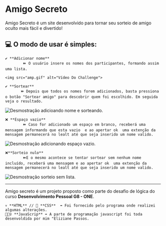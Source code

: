 #   Amigo Secreto 

Amigo Secreto é um site desenvolvido para tornar seu sorteio de amigo oculto mais fácil e divertido!  

## 💻 O modo de usar é simples: 

    ✔️ **Adicionar nome**
            ⏩ O usuário insere os nomes dos participantes, formando assim uma lista.

    <img src="amp.gif" alt="Vídeo Do Challenge">

    ✔️ **Sortear** 
           ⏩ Depois que todos os nomes forem adicionados, basta pressiona o botão "Sortear amigo" para descobrir quem foi escolhido. Em seguida veja o resultado. 

<img src="//assets/AdicicionarNome.gif" alt="Desmostração adicioando nome e sorteando.">

    ❌ **Espaço vazio**
            ⏩ Caso for adicionado um espaço em branco, receberá uma mensagem informando que esta vazio  e ao apertar ok  uma extenção da  mensagem permanecerá no lealt até que seja inserido um nome valido. 

<img src="//assets/EspacoVazio.gif" alt="Desmostração adicionando espaço vazio.">
 
    ❌**Sorteio nulo**
            ⏩E o mesmo acontece se tentar sortear sem nenhum nome incluído, receberá uma mensagem e ao apertar ok  uma extenção da  mensagem permanecerá no lealt até que seja inserido um nome valido. 

<img src="//assets/sorteioNulo.gif" alt="Desmostração sorteio sem lista.">

---

Amigo secreto é um projeto proposto como parte do desafio de lógica do curso **Desenvolvimento Pessoal G8 - ONE**.

    💀 **HTML** // 👩 **CSS**  ➡️ Foi fornecido pelo programa onde realizei algumas alterações. 
    🏋🏾‍♀ **JavaScrip** ➡️ A parte de programação javascript foi toda desenvoldida por mim "Eliziane Passos.

